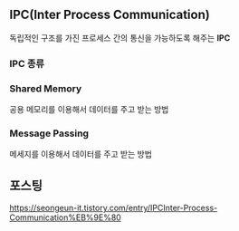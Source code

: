 ## IPC(Inter Process Communication)

독립적인 구조를 가진 프로세스 간의 통신을 가능하도록 해주는 **IPC**

### IPC 종류
### Shared Memory
공용 메모리를 이용해서 데이터를 주고 받는 방법

### Message Passing
메세지를 이용해서 데이터를 주고 받는 방법


## 포스팅
https://seongeun-it.tistory.com/entry/IPCInter-Process-Communication%EB%9E%80
